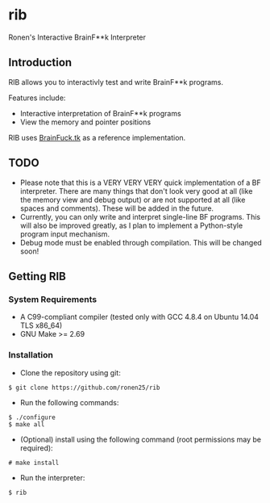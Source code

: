 # rib
Ronen's Interactive BrainF**k Interpreter

## Introduction
RIB allows you to interactivly test and write BrainF**k programs.

Features include:
- Interactive interpretation of BrainF**k programs
- View the memory and pointer positions

RIB uses [BrainFuck.tk](http://www.brainfuck.tk) as a reference implementation.

## TODO
- Please note that this is a VERY VERY VERY quick implementation of a BF interpreter. There are many things that
don't look very good at all (like the memory view and debug output) or are not supported at all
(like spaces and comments). These will be added in the future.
- Currently, you can only write and interpret single-line BF programs. This will also be improved greatly,
as I plan to implement a Python-style program input mechanism.
- Debug mode must be enabled through compilation. This will be changed soon!

## Getting RIB
### System Requirements
- A C99-compliant compiler (tested only with GCC 4.8.4 on Ubuntu 14.04 TLS x86_64)
- GNU Make >= 2.69

### Installation

* Clone the repository using git:
```
$ git clone https://github.com/ronen25/rib
```
* Run the following commands:
```
$ ./configure
$ make all
```
* (Optional) install using the following command (root permissions may be required):
```
# make install
```
* Run the interpreter:
```
$ rib
```
